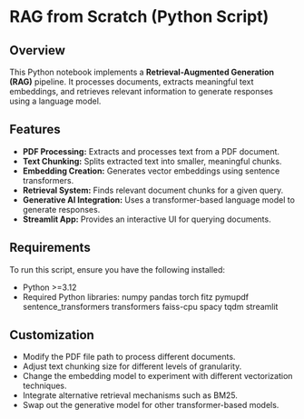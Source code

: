 # RAG from Scratch (Python Script)

## Overview

This Python notebook implements a **Retrieval-Augmented Generation (RAG)** pipeline. It processes documents, extracts meaningful text embeddings, and retrieves relevant information to generate responses using a language model.

## Features

- **PDF Processing:** Extracts and processes text from a PDF document.
- **Text Chunking:** Splits extracted text into smaller, meaningful chunks.
- **Embedding Creation:** Generates vector embeddings using sentence transformers.
- **Retrieval System:** Finds relevant document chunks for a given query.
- **Generative AI Integration:** Uses a transformer-based language model to generate responses.
- **Streamlit App:** Provides an interactive UI for querying documents.

## Requirements

To run this script, ensure you have the following installed:

- Python >=3.12
- Required Python libraries:
  numpy pandas torch fitz pymupdf sentence_transformers transformers faiss-cpu spacy tqdm streamlit


## Customization

- Modify the PDF file path to process different documents.
- Adjust text chunking size for different levels of granularity.
- Change the embedding model to experiment with different vectorization techniques.
- Integrate alternative retrieval mechanisms such as BM25.
- Swap out the generative model for other transformer-based models.  
